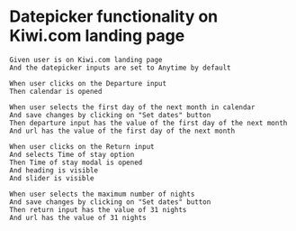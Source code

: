 # Datepicker functionality on Kiwi.com landing page

    Given user is on Kiwi.com landing page
    And the datepicker inputs are set to Anytime by default

    When user clicks on the Departure input 
    Then calendar is opened

    When user selects the first day of the next month in calendar
    And save changes by clicking on "Set dates" button
    Then departure input has the value of the first day of the next month
    And url has the value of the first day of the next month 

    When user clicks on the Return input 
    And selects Time of stay option
    Then Time of stay modal is opened
    And heading is visible
    And slider is visible

    When user selects the maximum number of nights
    And save changes by clicking on "Set dates" button
    Then return input has the value of 31 nights
    And url has the value of 31 nights